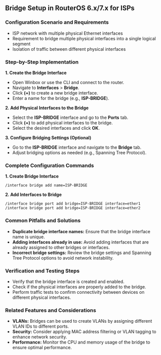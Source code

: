 ## Bridge Setup in RouterOS 6.x/7.x for ISPs

### Configuration Scenario and Requirements

- ISP network with multiple physical Ethernet interfaces
- Requirement to bridge multiple physical interfaces into a single logical segment
- Isolation of traffic between different physical interfaces

### Step-by-Step Implementation

**1. Create the Bridge Interface**
- Open Winbox or use the CLI and connect to the router.
- Navigate to **Interfaces** > **Bridge**.
- Click **(+)** to create a new bridge interface.
- Enter a name for the bridge (e.g., **ISP-BRIDGE**).

**2. Add Physical Interfaces to the Bridge**
- Select the **ISP-BRIDGE** interface and go to the **Ports** tab.
- Click **(+)** to add physical interfaces to the bridge.
- Select the desired interfaces and click **OK**.

**3. Configure Bridging Settings (Optional)**
- Go to the **ISP-BRIDGE** interface and navigate to the **Bridge** tab.
- Adjust bridging options as needed (e.g., Spanning Tree Protocol).

### Complete Configuration Commands

**1. Create Bridge Interface**
```
/interface bridge add name=ISP-BRIDGE
```

**2. Add Interfaces to Bridge**
```
/interface bridge port add bridge=ISP-BRIDGE interface=ether1
/interface bridge port add bridge=ISP-BRIDGE interface=ether2
```

### Common Pitfalls and Solutions

- **Duplicate bridge interface names:** Ensure that the bridge interface name is unique.
- **Adding interfaces already in use:** Avoid adding interfaces that are already assigned to other bridges or interfaces.
- **Incorrect bridge settings:** Review the bridge settings and Spanning Tree Protocol options to avoid network instability.

### Verification and Testing Steps

- Verify that the bridge interface is created and enabled.
- Check if the physical interfaces are properly added to the bridge.
- Perform traffic tests to confirm connectivity between devices on different physical interfaces.

### Related Features and Considerations

- **VLANs:** Bridges can be used to create VLANs by assigning different VLAN IDs to different ports.
- **Security:** Consider applying MAC address filtering or VLAN tagging to enhance network security.
- **Performance:** Monitor the CPU and memory usage of the bridge to ensure optimal performance.